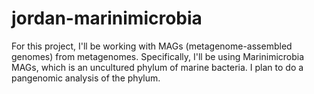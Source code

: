 # jordan-marinimicrobia

For this project, I'll be working with MAGs (metagenome-assembled genomes) from metagenomes. Specifically, I'll be using Marinimicrobia MAGs, which is an uncultured phylum of marine bacteria. I plan to do a pangenomic analysis of the phylum.
